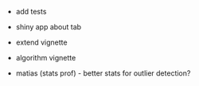 - add tests

- shiny app about tab

- extend vignette

- algorithm vignette

- matias (stats prof) - better stats for outlier detection?